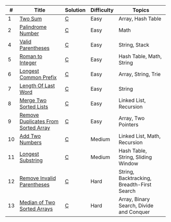 | # | Title                                                                                  |             Solution                          | Difficulty | Topics                                    |
| - | -------------------------------------------------------------------------------------- | --------------------------------------------- | ---------- | ----------------------------------------- |
| 1 | [Two Sum](https://leetcode.com/problems/two-sum/)                                      | [C](001_two_sum.c)                            | Easy       | Array, Hash Table	                      |
| 2 | [Palindrome Number](https://leetcode.com/problems/palindrome-number/)                  | [C](009_palindrome_number.c)                  | Easy       | Math                                      |
| 4 | [Valid Parentheses](https://leetcode.com/problems/valid-parentheses/)                  | [C](020_valid_parentheses.c)                  | Easy       | String, Stack                             |
| 5 | [Roman to Integer](https://leetcode.com/problems/roman-to-integer/)                    | [C](013_roman_to_integer.c)                   | Easy       | Hash Table, Math, String                  |
| 6 | [Longest Common Prefix](https://leetcode.com/problems/longest-common-prefix/)          | [C](014_longest_common_prefix.c)              | Easy       | Array, String, Trie                       |
| 7 | [Length Of Last Word](https://leetcode.com/problems/length-of-last-word/)              | [C](058_length_of_last_word.c)                | Easy       | String                                    |
| 8 | [Merge Two Sorted Lists](https://leetcode.com/problems/merge-two-sorted-lists/)        | [C](021_merge_two_sorted_lists.c)             | Easy       | Linked List, Recursion                    |
| 9 | [Remove Duplicates From Sorted Array](https://leetcode.com/problems/remove-duplicates-from-sorted-array/)| [C](026_remove_duplicates_from_sorted_array.c)| Easy       | Array, Two Pointers     |
| 10| [Add Two Numbers](https://leetcode.com/problems/add-two-numbers/)                      | [C](002_add_two_numbers.c)                    | Medium     | Linked List, Math, Recursion              |
| 11| [Longest Substring](https://leetcode.com/problems/longest-substring-without-repeating-characters/description/)| [C](003_longest_substring_without_repeating_char.c)| Medium| Hash Table, String, Sliding Window|
| 12| [Remove Invalid Parentheses](https://leetcode.com/problems/remove-invalid-parentheses/)| [C](301_remove_invalid_parentheses.c)         | Hard       | String, Backtracking, Breadth-First Search|
| 13| [Median of Two Sorted Arrays](https://leetcode.com/problems/median-of-two-sorted-arrays/)| [C](004_median_of_two_sorted_arrays.c)      | Hard       | Array, Binary Search, Divide and Conquer  |
